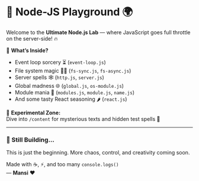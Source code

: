 # 🚀 Node-JS Playground 🌍

Welcome to the **Ultimate Node.js Lab** — where JavaScript goes full throttle on the server-side! 🔥

🧠 **What’s Inside?**
- Event loop sorcery ⏳ (`event-loop.js`)
- File system magic 🧙‍♀️ (`fs-sync.js`, `fs-async.js`)
- Server spells 🕸️ (`http.js`, `server.js`)
- Global madness 🌐 (`global.js`, `os-module.js`)
- Module mania 🧩 (`modules.js`, `module.js`, `name.js`)
- And some tasty React seasoning 🌶️ (`react.js`)

🧪 **Experimental Zone:**  
Dive into `/content` for mysterious texts and hidden test spells 📝

---

### 🚧 Still Building... 
This is just the beginning. More chaos, control, and creativity coming soon.

Made with ☕, ⚡, and too many `console.logs()`  
— **Mansi** ❤️
